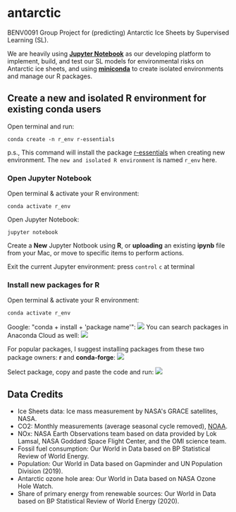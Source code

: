 # antarctic
BENV0091 Group Project for (predicting) Antarctic Ice Sheets by Supervised Learning (SL).

We are heavily using [**Jupyter Notebook**](https://jupyter.org/) as our developing platform to implement, build, and test our SL models for environmental risks on Antarctic ice sheets, and using [**miniconda**](https://docs.conda.io/en/latest/miniconda.html) to create isolated environments and manage our R packages.

## Create a new and isolated R environment for existing conda users
Open terminal and run:
```terminal
conda create -n r_env r-essentials
```
p.s., This command will install the package [r-essentials](https://docs.anaconda.com/anaconda/user-guide/tasks/using-r-language/#:~:text=The%20R%20Essentials%20bundle%20contains,interpreter%20installed%20into%20new%20environments.) when creating new environment.
The ```new and isolated R environment``` is named ```r_env``` here.

### Open Jupyter Notebook
Open terminal & activate your R environment:
```terminal
conda activate r_env
```
Open Jupyter Notebook:
```terminal
jupyter notebook
```
Create a **New** Jupyter Notbook using **R**, or **uploading** an existing **ipynb** file from your Mac, or move to specific items to perform actions.

Exit the current Jupyter environment: press ```control``` ```c``` at terminal

### Install new packages for R
Open terminal & activate your R environment:
```terminal
conda activate r_env
```
Google: "conda + install + 'package name'":
![](https://i.loli.net/2020/11/11/CmctZKLaVk13z6i.png)
You can search packages in Anaconda Cloud as well:
![](https://i.loli.net/2020/11/11/2CyjwKpDrhTbRLZ.png)

For popular packages, I suggest installing packages from these two package owners: **r** and **conda-forge**:
![](https://i.loli.net/2020/11/11/oIExn5U8zpFLdkV.png)

Select package, copy and paste the code and run:
![](https://i.loli.net/2020/11/11/5QPBfTN1OXdmrAu.jpg)

## Data Credits
- Ice Sheets data: Ice mass measurement by NASA's GRACE satellites, NASA.
- CO2: Monthly measurements (average seasonal cycle removed), [NOAA](https://www.noaa.gov/).
- NOx: NASA Earth Observations team based on data provided by Lok Lamsal, NASA Goddard Space Flight Center, and the OMI science team.
- Fossil fuel consumption: Our World in Data based on BP Statistical Review of World Energy.
- Population: Our World in Data based on Gapminder and UN Population Division (2019).
- Antarctic ozone hole area: Our World in Data based on NASA Ozone Hole Watch.
- Share of primary energy from renewable sources: Our World in Data based on BP Statistical Review of World Energy (2020).
